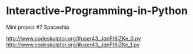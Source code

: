 # Interactive-Programming-in-Python

Mini project #7 Spaceship

http://www.codeskulptor.org/#user43_JqnFt8iZKe_0.py
http://www.codeskulptor.org/#user43_JqnFt8iZKe_1.py

